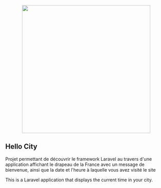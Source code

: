 <p align="center"><a href="https://laravel.com" target="_blank"><img src="https://raw.githubusercontent.com/laravel/art/master/logo-lockup/5%20SVG/2%20CMYK/1%20Full%20Color/laravel-logolockup-cmyk-red.svg" width="400"></a></p>

## Hello City

Projet permettant de découvrir le framework Laravel au travers d'une application affichant le drapeau de la France avec un message de bienvenue, ainsi que la date et l'heure à laquelle vous avez visité le site

This is a Laravel application that displays the current time in your city.
